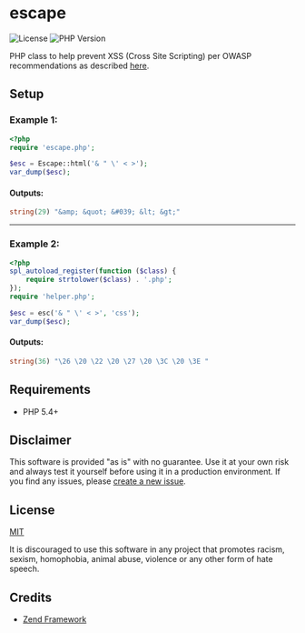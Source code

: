 # escape

![License](https://img.shields.io/badge/license-MIT-green.svg) ![PHP Version](https://img.shields.io/badge/PHP-5.4%2B-red.svg)

PHP class to help prevent XSS (Cross Site Scripting) per OWASP recommendations as described [here](https://github.com/adam-p/markdown-here/wiki/Markdown-Cheatsheet).

## Setup

### Example 1:

```php
<?php
require 'escape.php';

$esc = Escape::html('& " \' < >');
var_dump($esc);
```

#### Outputs:

```php
string(29) "&amp; &quot; &#039; &lt; &gt;"
```

---

### Example 2:

```php
<?php
spl_autoload_register(function ($class) {
    require strtolower($class) . '.php';
});
require 'helper.php';

$esc = esc('& " \' < >', 'css');
var_dump($esc);
```

#### Outputs:

```php
string(36) "\26 \20 \22 \20 \27 \20 \3C \20 \3E "
```

## Requirements

- PHP 5.4+

## Disclaimer

This software is provided "as is" with no guarantee. Use it at your own risk and always test it yourself before using it in a production environment. If you find any issues, please [create a new issue](https://github.com/ezraverheijen/escape/issues/new).

## License

[MIT](https://opensource.org/licenses/MIT)

It is discouraged to use this software in any project that promotes racism, sexism, homophobia, animal abuse, violence or any other form of hate speech.

## Credits

- [Zend Framework](https://github.com/zendframework)
